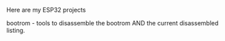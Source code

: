 Here are my ESP32 projects

bootrom - tools to disassemble the bootrom
    AND the current disassembled listing.


